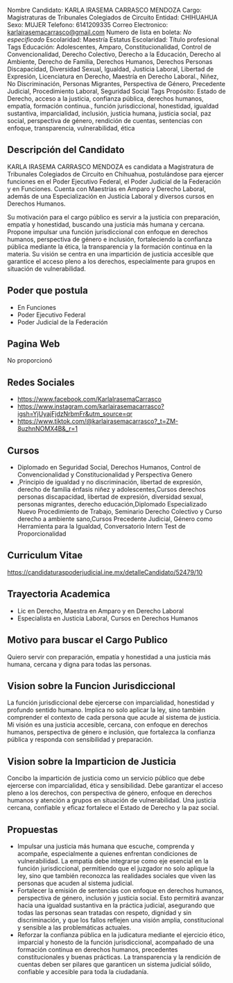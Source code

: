 Nombre Candidato: KARLA IRASEMA CARRASCO MENDOZA
Cargo: Magistraturas de Tribunales Colegiados de Circuito
Entidad: CHIHUAHUA
Sexo: MUJER
Telefono: 6141209335
Correo Electronico: karlairasemacarrasco@gmail.com
Numero de lista en boleta: *No especificado*
Escolaridad: Maestría
Estatus Escolaridad: Título profesional
Tags Educación: Adolescentes, Amparo, Constitucionalidad, Control de Convencionalidad, Derecho Colectivo, Derecho a la Educación, Derecho al Ambiente, Derecho de Familia, Derechos Humanos, Derechos Personas Discapacidad, Diversidad Sexual, Igualdad, Justicia Laboral, Libertad de Expresión, Licenciatura en Derecho, Maestría en Derecho Laboral., Niñez, No Discriminación, Personas Migrantes, Perspectiva de Género, Precedente Judicial, Procedimiento Laboral, Seguridad Social
Tags Propósito: Estado de Derecho, acceso a la justicia, confianza pública, derechos humanos, empatía, formación continua., función jurisdiccional, honestidad, igualdad sustantiva, imparcialidad, inclusión, justicia humana, justicia social, paz social, perspectiva de género, rendición de cuentas, sentencias con enfoque, transparencia, vulnerabilidad, ética


## Descripción del Candidato 

KARLA IRASEMA CARRASCO MENDOZA es candidata a Magistratura de Tribunales Colegiados de Circuito en Chihuahua, postulándose para ejercer funciones en el Poder Ejecutivo Federal, el Poder Judicial de la Federación y en Funciones. Cuenta con Maestrías en Amparo y Derecho Laboral, además de una Especialización en Justicia Laboral y diversos cursos en Derechos Humanos. 

Su motivación para el cargo público es servir a la justicia con preparación, empatía y honestidad, buscando una justicia más humana y cercana. Propone impulsar una función jurisdiccional con enfoque en derechos humanos, perspectiva de género e inclusión, fortaleciendo la confianza pública mediante la ética, la transparencia y la formación continua en la materia.  Su visión se centra en una impartición de justicia accesible que garantice el acceso pleno a los derechos, especialmente para grupos en situación de vulnerabilidad.


## Poder que postula

- En Funciones
- Poder Ejecutivo Federal
- Poder Judicial de la Federación


## Pagina Web

No proporcionó


## Redes Sociales

- https://www.facebook.com/KarlaIrasemaCarrasco
- https://www.instagram.com/karlairasemacarrasco?igsh=YjUyajFjdzNrbmFr&utm_source=qr
- https://www.tiktok.com/@karlairasemacarrasco?_t=ZM-8uzhnNOMX4B&_r=1


## Cursos

- Diplomado en Seguridad Social, Derechos Humanos, Control de Convencionalidad y Constitucionalidad y Perspectiva Genero
- ,Principio de igualdad y no discriminación, libertad de expresión, derecho de familia énfasis niñez y adolescentes,Cursos derechos personas discapacidad, libertad de expresión, diversidad sexual, personas migrantes, derecho educación,Diplomado Especializado Nuevo Procedimiento de Trabajo, Seminario Derecho Colectivo y Curso derecho a ambiente sano,Cursos Precedente Judicial, Género como Herramienta para la Igualdad, Conversatorio Intern Test de Proporcionalidad


## Curriculum Vitae

https://candidaturaspoderjudicial.ine.mx/detalleCandidato/52479/10


## Trayectoria Academica

- Lic en Derecho, Maestra en Amparo y en Derecho Laboral
- Especialista en Justicia Laboral, Cursos en Derechos Humanos


## Motivo para buscar el Cargo Publico

Quiero servir con preparación, empatía y honestidad a una justicia más humana, cercana y digna para todas las personas.


## Vision sobre la Funcion Jurisdiccional

La función jurisdiccional debe ejercerse con imparcialidad, honestidad y profundo sentido humano. Implica no solo aplicar la ley, sino también comprender el contexto de cada persona que acude al sistema de justicia. Mi visión es una justicia accesible, cercana, con enfoque en derechos humanos, perspectiva de género e inclusión, que fortalezca la confianza pública y responda con sensibilidad y preparación.


## Vision sobre la Imparticion de Justicia

Concibo la impartición de justicia como un servicio público que debe ejercerse con imparcialidad, ética y sensibilidad. Debe garantizar el acceso pleno a los derechos, con perspectiva de género, enfoque en derechos humanos y atención a grupos en situación de vulnerabilidad. Una justicia cercana, confiable y eficaz fortalece el Estado de Derecho y la paz social.


## Propuestas

- Impulsar una justicia más humana que escuche, comprenda y acompañe, especialmente a quienes enfrentan condiciones de vulnerabilidad. La empatía debe integrarse como eje esencial en la función jurisdiccional, permitiendo que el juzgador no solo aplique la ley, sino que también reconozca las realidades sociales que viven las personas que acuden al sistema judicial.
- Fortalecer la emisión de sentencias con enfoque en derechos humanos, perspectiva de género, inclusión y justicia social. Esto permitirá avanzar hacia una igualdad sustantiva en la práctica judicial, asegurando que todas las personas sean tratadas con respeto, dignidad y sin discriminación, y que los fallos reflejen una visión amplia, constitucional y sensible a las problemáticas actuales.
- Reforzar la confianza pública en la judicatura mediante el ejercicio ético, imparcial y honesto de la función jurisdiccional, acompañado de una formación continua en derechos humanos, precedentes constitucionales y buenas prácticas. La transparencia y la rendición de cuentas deben ser pilares que garanticen un sistema judicial sólido, confiable y accesible para toda la ciudadanía.

